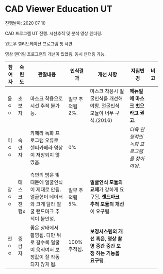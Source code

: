 # **CAD Viewer Education UT**

진행날짜: 2020 07 10

CAD 프로그램 UT 진행. 시선추적 및 분석 영상 렌더링.

윈도우 캘리브레이션 프로그램 첫 시연.

영상 랜더링 프로그램의 개선이 있었음. 동시 렌더링 가능.

참여자 | 숙련도 | 관찰내용 | 인식결과 | 개선 사항 | 지침변경 | 비고
------|-------|---------|---------|---------|---------|-----
윤ㅇㅇ|초보자 | 마스크 착용으로 시선 추적 불가능. | 일부 추적됨 2%. | 마스크 착용시 얼굴인식을 개선해야함. 얼굴인식 모듈이 너무 구식.(2016) | **메뉴얼에 마스크 벗으라고 권고**. 
이ㅇㅇ|숙련자 | 카메라 녹화 프로그램 오류로 셀피카메라 영상이 저장되지 않았음. | 0% |  | *더욱 안정적인 녹화 프로그램을 찾아야됨*. 
장ㅇㅇ|태스크 진행x | 측면의 밝은 빛때문에 얼굴인식이 제대로 안됨. 얼굴형이 데이터와 크게 달라 얼굴 랜드마크 추적이 불안정. | 일부 추적됨 5%. |**얼굴인식 모듈의 교체**가 강하게 요구됨. **랜드마크 추적 모듈의 개선**이 요구됨.
전ㅇㅇ|중급자 | 좋은 상태에서 촬영됨. 다만 뒤로 갈수록 얼굴이 움직여서 보정값이 잘 작동되지 않게 됨. |  100% 추적됨. | **보정시스템의 개선 혹은, 영상 촬영 중간 중간 보정 하는 기능을 요구**됨. |
